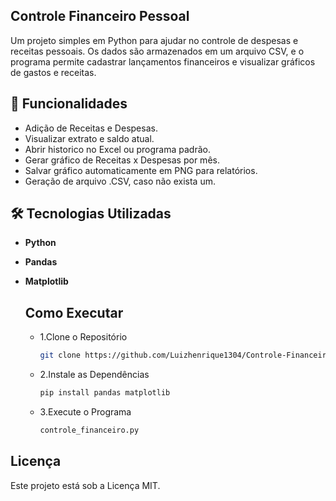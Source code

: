 ## Controle Financeiro Pessoal

Um projeto simples em Python para ajudar no controle de despesas e receitas pessoais. Os dados são armazenados em um arquivo CSV, e o programa permite cadastrar lançamentos financeiros e visualizar gráficos de gastos e receitas.

## 📌 Funcionalidades

- Adição de Receitas e Despesas.
- Visualizar extrato e saldo atual.
- Abrir historico no Excel ou programa padrão.
- Gerar gráfico de Receitas x Despesas por mês.
- Salvar gráfico automaticamente em PNG para relatórios.
- Geração de arquivo .CSV, caso não exista um.

## 🛠️ Tecnologias Utilizadas

- **Python**
- **Pandas**
- **Matplotlib**

  ## Como Executar

  - 1.Clone o Repositório
    ```bash
    git clone https://github.com/Luizhenrique1304/Controle-Financeiro.git
    ```
  - 2.Instale as Dependências
    ```bash
    pip install pandas matplotlib
    ```
  - 3.Execute o Programa
    ```bash
    controle_financeiro.py
    ```

## Licença

Este projeto está sob a Licença MIT.
